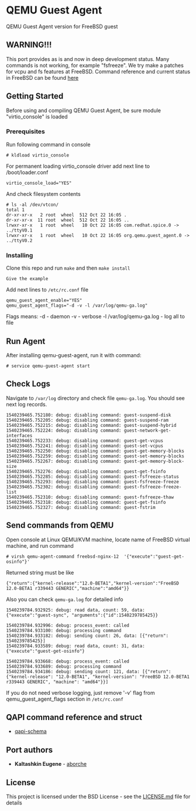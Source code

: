 # QEMU Guest Agent

QEMU Guest Agent version for FreeBSD guest

## WARNING!!!

This port provides as is and now in deep development status. Many commands is not working, for example "fsfreeze". We try make a patches for vcpu and fs features at FreeBSD.
Command reference and current status in FreeBSD can be found [here](https://github.com/aborche/qemu-guest-agent/blob/master/supported_command_reference.txt)

## Getting Started

Before using and compiling QEMU Guest Agent, be sure module "virtio_console"
is loaded

### Prerequisites

Run following command in console

```
# kldload virtio_console
```

For permanent loading virtio_console driver add next line to /boot/loader.conf

```
virtio_console_load="YES"
```

And check filesystem contents

```
# ls -al /dev/vtcon/
total 1
dr-xr-xr-x   2 root  wheel  512 Oct 22 16:05 .
dr-xr-xr-x  11 root  wheel  512 Oct 22 16:05 ..
lrwxr-xr-x   1 root  wheel   10 Oct 22 16:05 com.redhat.spice.0 -> ../ttyV0.1
lrwxr-xr-x   1 root  wheel   10 Oct 22 16:05 org.qemu.guest_agent.0 -> ../ttyV0.2
```

### Installing

Clone this repo and run `make` and then `make install`

```
Give the example
```

Add next lines to `/etc/rc.conf` file

```
qemu_guest_agent_enable="YES"
qemu_guest_agent_flags="-d -v -l /var/log/qemu-ga.log"
```

Flags means:
 -d - daemon
 -v - verbose
 -l /var/log/qemu-ga.log - log all to file

## Run Agent

After installing qemu-guest-agent, run it with command:

```
# service qemu-guest-agent start
```

## Check Logs

Navigate to `/var/log` directory and check file `qemu-ga.log`.
You should see next log records.

```
1540239465.752180: debug: disabling command: guest-suspend-disk
1540239465.752205: debug: disabling command: guest-suspend-ram
1540239465.752215: debug: disabling command: guest-suspend-hybrid
1540239465.752224: debug: disabling command: guest-network-get-interfaces
1540239465.752233: debug: disabling command: guest-get-vcpus
1540239465.752241: debug: disabling command: guest-set-vcpus
1540239465.752250: debug: disabling command: guest-get-memory-blocks
1540239465.752259: debug: disabling command: guest-set-memory-blocks
1540239465.752267: debug: disabling command: guest-get-memory-block-size
1540239465.752276: debug: disabling command: guest-get-fsinfo
1540239465.752285: debug: disabling command: guest-fsfreeze-status
1540239465.752293: debug: disabling command: guest-fsfreeze-freeze
1540239465.752302: debug: disabling command: guest-fsfreeze-freeze-list
1540239465.752310: debug: disabling command: guest-fsfreeze-thaw
1540239465.752318: debug: disabling command: guest-get-fsinfo
1540239465.752327: debug: disabling command: guest-fstrim
```

## Send commands from QEMU

Open console at Linux QEMU/KVM machine, locate name of FreeBSD virtual
machine, and run command

```
# virsh qemu-agent-command freebsd-nginx-12  '{"execute":"guest-get-osinfo"}'
```

Returned string must be like

```
{"return":{"kernel-release":"12.0-BETA1","kernel-version":"FreeBSD 12.0-BETA1 r339443 GENERIC","machine":"amd64"}}
```

Also you can check `qemu-ga.log` for detailed info

```
1540239784.932925: debug: read data, count: 59, data: {"execute":"guest-sync", "arguments":{"id":1540239785425}}

1540239784.932996: debug: process_event: called
1540239784.933100: debug: processing command
1540239784.933182: debug: sending count: 26, data: [{"return": 1540239785425}]
1540239784.933589: debug: read data, count: 31, data: {"execute":"guest-get-osinfo"}

1540239784.933668: debug: process_event: called
1540239784.933689: debug: processing command
1540239784.934186: debug: sending count: 121, data: [{"return": {"kernel-release": "12.0-BETA1", "kernel-version": "FreeBSD 12.0-BETA1 r339443 GENERIC", "machine": "amd64"}}]
```

If you do not need verbose logging, just remove '-v' flag from qemu_guest_agent_flags section in `/etc/rc.conf`

## QAPI command reference and struct

* [qapi-schema](https://github.com/qemu/qemu/blob/master/qga/qapi-schema.json)

## Port authors

* **Kaltashkin Eugene** - [aborche](https://github.com/aborche)

## License

This project is licensed under the BSD License - see the [LICENSE.md](LICENSE.md) file for details

